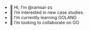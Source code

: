 - 👋 Hi, I’m @ramsai-zs
- 👀 I’m interested in new case studies.
- 🌱 I’m currently learning GOLANG
- 💞️ I’m looking to collaborate on GO

<!---
ramsai-zs/ramsai-zs is a ✨ special ✨ repository because its `README.md` (this file) appears on your GitHub profile.
You can click the Preview link to take a look at your changes.
--->
